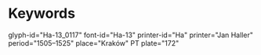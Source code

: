# Keywords
glyph-id="Ha-13_0117"
font-id="Ha-13"
printer-id="Ha"
printer="Jan Haller"
period="1505–1525"
place="Kraków"
PT plate="172"
